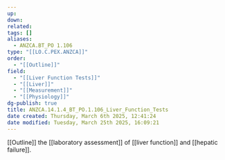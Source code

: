 ```yaml
---
up: 
down: 
related: 
tags: []
aliases:
  - ANZCA.BT_PO 1.106
type: "[[LO.C.PEX.ANZCA]]"
order:
  - "[[Outline]]"
field:
  - "[[Liver Function Tests]]"
  - "[[Liver]]"
  - "[[Measurement]]"
  - "[[Physiology]]"
dg-publish: true
title: ANZCA.14.1.4_BT_PO.1.106_Liver_Function_Tests
date created: Thursday, March 6th 2025, 12:41:24
date modified: Tuesday, March 25th 2025, 16:09:21
---
```


[[Outline]] the [[laboratory assessment]] of [[liver function]] and [[hepatic failure]].
